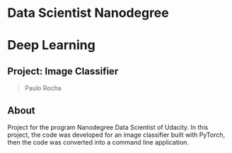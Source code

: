 # Data Scientist Nanodegree
# Deep Learning
## Project: Image Classifier

> Paulo Rocha

## About


Project for the program Nanodegree Data Scientist of Udacity.
 In this project, the code was developed for an image classifier built with PyTorch, then the code was converted into a command line application.


